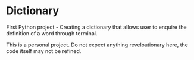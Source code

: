 # Dictionary
First Python project - Creating a dictionary that allows user to enquire the definition of a word through terminal.

This is a personal project. Do not expect anything reveloutionary here, the code itself may not be refined.
